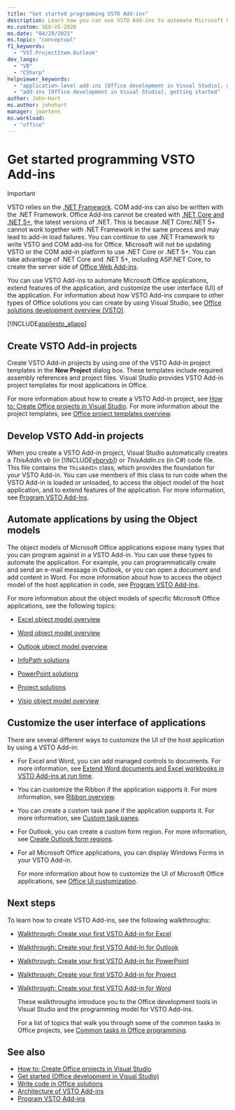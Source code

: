 ```yaml
---
title: "Get started programming VSTO Add-ins"
description: Learn how you can use VSTO Add-ins to automate Microsoft Office applications, extend features of the application, and customize the application's user interface.
ms.custom: SEO-VS-2020
ms.date: "04/28/2021"
ms.topic: "conceptual"
f1_keywords:
  - "VST.ProjectItem.Outlook"
dev_langs:
  - "VB"
  - "CSharp"
helpviewer_keywords:
  - "application-level add-ins [Office development in Visual Studio], getting started"
  - "add-ins [Office development in Visual Studio], getting started"
author: John-Hart
ms.author: johnhart
manager: jmartens
ms.workload:
  - "office"
---
```

# Get started programming VSTO Add-ins
> [!IMPORTANT]
> VSTO relies on the [.NET Framework](https://docs.microsoft.com/dotnet/framework/get-started/overview). COM add-ins can also be written with the .NET Framework. Office Add-ins cannot be created with [.NET Core and .NET 5+](https://docs.microsoft.com/dotnet/core/dotnet-five), the latest versions of .NET. This is because .NET Core/.NET 5+ cannot work together with .NET Framework in the same process and may lead to add-in load failures. You can continue to use .NET Framework to write VSTO and COM add-ins for Office. Microsoft will not be updating VSTO or the COM add-in platform to use .NET Core or .NET 5+. You can take advantage of .NET Core and .NET 5+, including ASP.NET Core, to create the server side of [Office Web Add-ins](https://docs.microsoft.com/office/dev/add-ins/overview/office-add-ins).

  You can use VSTO Add-ins to automate Microsoft Office applications, extend features of the application, and customize the user interface (UI) of the application. For information about how VSTO Add-ins compare to other types of Office solutions you can create by using Visual Studio, see [Office solutions development overview &#40;VSTO&#41;](../vsto/office-solutions-development-overview-vsto.md).

 [!INCLUDE[appliesto_allapp](../vsto/includes/appliesto-allapp-md.md)]

## Create VSTO Add-in projects
 Create VSTO Add-in projects by using one of the VSTO Add-in project templates in the **New Project** dialog box. These templates include required assembly references and project files. Visual Studio provides VSTO Add-in project templates for most applications in Office.

 For more information about how to create a VSTO Add-in project, see [How to: Create Office projects in Visual Studio](../vsto/how-to-create-office-projects-in-visual-studio.md). For more information about the project templates, see [Office project templates overview](../vsto/office-project-templates-overview.md).

## Develop VSTO Add-in projects
 When you create a VSTO Add-in project, Visual Studio automatically creates a *ThisAddIn.vb* (in [!INCLUDE[vbprvb](../sharepoint/includes/vbprvb-md.md)]) or *ThisAddIn.cs* (in C#) code file. This file contains the `ThisAddIn` class, which provides the foundation for your VSTO Add-in. You can use members of this class to run code when the VSTO Add-in is loaded or unloaded, to access the object model of the host application, and to extend features of the application. For more information, see [Program VSTO Add-Ins](../vsto/programming-vsto-add-ins.md).

## Automate applications by using the Object models
 The object models of Microsoft Office applications expose many types that you can program against in a VSTO Add-in. You can use these types to automate the application. For example, you can programmatically create and send an e-mail message in Outlook, or you can open a document and add content in Word. For more information about how to access the object model of the host application in code, see [Program VSTO Add-Ins](../vsto/programming-vsto-add-ins.md).

 For more information about the object models of specific Microsoft Office applications, see the following topics:

- [Excel object model overview](../vsto/excel-object-model-overview.md)

- [Word object model overview](../vsto/word-object-model-overview.md)

- [Outlook object model overview](../vsto/outlook-object-model-overview.md)

- [InfoPath solutions](../vsto/infopath-solutions.md)

- [PowerPoint solutions](../vsto/powerpoint-solutions.md)

- [Project solutions](../vsto/project-solutions.md)

- [Visio object model overview](../vsto/visio-object-model-overview.md)

## Customize the user interface of applications
 There are several different ways to customize the UI of the host application by using a VSTO Add-in:

- For Excel and Word, you can add managed controls to documents. For more information, see [Extend Word documents and Excel workbooks in VSTO Add-ins at run time](../vsto/extending-word-documents-and-excel-workbooks-in-vsto-add-ins-at-run-time.md).

- You can customize the Ribbon if the application supports it. For more information, see [Ribbon overview](../vsto/ribbon-overview.md).

- You can create a custom task pane if the application supports it. For more information, see [Custom task panes](../vsto/custom-task-panes.md).

- For Outlook, you can create a custom form region. For more information, see [Create Outlook form regions](../vsto/creating-outlook-form-regions.md).

- For all Microsoft Office applications, you can display Windows Forms in your VSTO Add-in.

  For more information about how to customize the UI of Microsoft Office applications, see [Office UI customization](../vsto/office-ui-customization.md).

## Next steps
 To learn how to create VSTO Add-ins, see the following walkthroughs:

- [Walkthrough: Create your first VSTO Add-in for Excel](../vsto/walkthrough-creating-your-first-vsto-add-in-for-excel.md)

- [Walkthrough: Create your first VSTO Add-In for Outlook](../vsto/walkthrough-creating-your-first-vsto-add-in-for-outlook.md)

- [Walkthrough: Create your first VSTO Add-in for PowerPoint](../vsto/walkthrough-creating-your-first-vsto-add-in-for-powerpoint.md)

- [Walkthrough: Create your first VSTO Add-in for Project](../vsto/walkthrough-creating-your-first-vsto-add-in-for-project.md)

- [Walkthrough: Create your first VSTO Add-in for Word](../vsto/walkthrough-creating-your-first-vsto-add-in-for-word.md)

  These walkthroughs introduce you to the Office development tools in Visual Studio and the programming model for VSTO Add-ins.

  For a list of topics that walk you through some of the common tasks in Office projects, see [Common tasks in Office programming](../vsto/common-tasks-in-office-programming.md).

## See also
- [How to: Create Office projects in Visual Studio](../vsto/how-to-create-office-projects-in-visual-studio.md)
- [Get started &#40;Office development in Visual Studio&#41;](../vsto/getting-started-office-development-in-visual-studio.md)
- [Write code in Office solutions](../vsto/writing-code-in-office-solutions.md)
- [Architecture of VSTO Add-ins](../vsto/architecture-of-vsto-add-ins.md)
- [Program VSTO Add-ins](../vsto/programming-vsto-add-ins.md)
